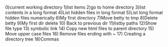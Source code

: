 0)current working directory
1)list items
2)go to home directory
3)list contents in a long format
4)List hidden files in long format
5)List long format hidden files numerically
6)My first directory
7)Move betty to tmp
8)Delete betty
9)My first dir delete
10) Back to previous dir
11)listby paths
12)Show file type
13) symbolic link
14) Copy new html files to parent directory
15) Move upper case files
16) Remove files ending with ~
17) Creating a directory tree
18)Commas
